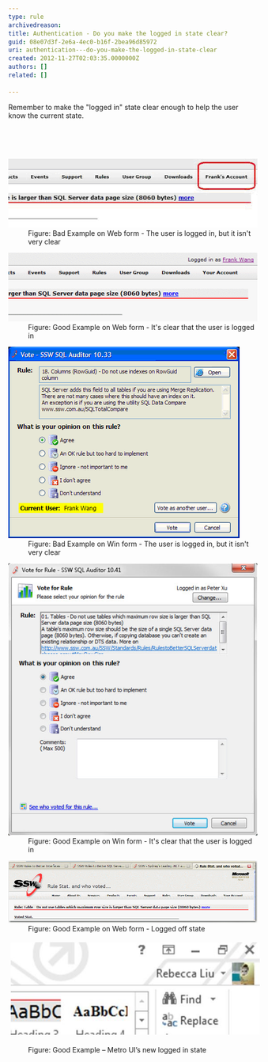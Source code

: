 ```yaml
---
type: rule
archivedreason: 
title: Authentication - Do you make the logged in state clear?
guid: 08e07d3f-2e6a-4ec0-b16f-2bea96d85972
uri: authentication---do-you-make-the-logged-in-state-clear
created: 2012-11-27T02:03:35.0000000Z
authors: []
related: []

---
```



<p>Remember to make the "logged in" state clear enough to help the user know the current state.</p>
<br><excerpt class='endintro'></excerpt><br>
​ 
<dl class="badImage"><dt> 
      <img alt="sample of logged in page" src="../../assets/weblogin_bad.gif" /> 
   </dt><dd>Figure: Bad Example on Web form - The user is logged in, but it isn't very clear</dd></dl><dl class="goodImage"><dt> 
      <img alt="sample of logged in page" src="../../assets/weblogin_good.gif" /> 
   </dt><dd>Figure: Good Example on Web form - It's clear that the user is logged in</dd></dl><dl class="badImage"><dt> 
      <img alt="sample of logged in form" src="../../assets/winlogin_bad.gif" /> 
   </dt><dd>Figure: Bad Example on Win form - The user is logged in, but it isn't very clear</dd></dl><dl class="goodImage"><dt> 
      <img alt="sample of logged in form" src="../../assets/BetterInterface_sqlAuditorLogin.jpg" /> 
   </dt><dd>Figure: Good Example on Win form - It's clear that the user is logged in</dd></dl><dl class="goodImage"><dt> 
      <img alt="sample of logged off page" src="../../assets/weblogoff.gif" /> 
   </dt><dd>Figure: Good Example on Web form - Logged off state</dd></dl><dl class="ssw15-rteElement-ImageArea">
   <img src="MetroLoggedIn.jpg" alt="MetroLoggedIn.jpg" style="margin:5px;" />
</dl><dd class="ssw15-rteElement-FigureGood">Figure: Good Example – Metro UI’s new logged in state 
   <br></dd>


